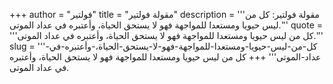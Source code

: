 +++
author = "فولتير"
title = "مقولة فولتير"
description = '''مقولة فولتير: كل من ليس حيويا ومستعدا للمواجهة فهو لا يستحق الحياة، وأعتبره في عداد الموتى.'''
quote = '''كل من ليس حيويا ومستعدا للمواجهة فهو لا يستحق الحياة، وأعتبره في عداد الموتى.'''
slug = '''كل-من-ليس-حيويا-ومستعدا-للمواجهة-فهو-لا-يستحق-الحياة،-وأعتبره-في-عداد-الموتى'''
+++
كل من ليس حيويا ومستعدا للمواجهة فهو لا يستحق الحياة، وأعتبره في عداد الموتى.
